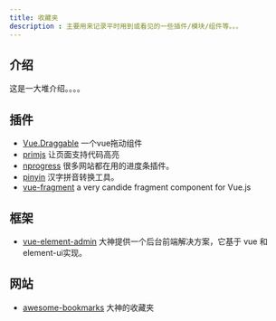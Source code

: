 ```yaml
---
title: 收藏夹
description : 主要用来记录平时用到或看见的一些插件/模块/组件等。。。
---
```

## 介绍
这是一大堆介绍。。。。

## 插件
+ [Vue.Draggable](https://github.com/SortableJS/Vue.Draggable) 一个vue拖动组件
+ [primjs](https://github.com/PrismJS/prism) 让页面支持代码高亮
+ [nprogress](https://github.com/rstacruz/nprogress) 很多网站都在用的进度条插件。
+ [pinyin](https://github.com/hotoo/pinyin) 汉字拼音转换工具。
+ [vue-fragment](https://github.com/y-nk/vue-fragment) a very candide fragment component for Vue.js

## 框架
+ [vue-element-admin](https://panjiachen.gitee.io/vue-element-admin-site/zh/) 大神提供一个后台前端解决方案，它基于 vue 和 element-ui实现。
## 网站
+ [awesome-bookmarks](https://panjiachen.github.io/awesome-bookmarks/) 大神的收藏夹
